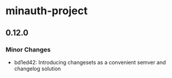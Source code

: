 # minauth-project

## 0.12.0

### Minor Changes

- bd1ed42: Introducing changesets as a convenient semver and changelog solution
